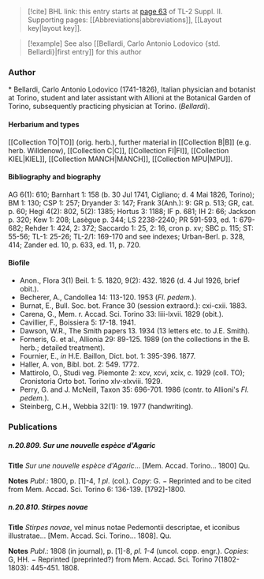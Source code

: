 > [!cite] BHL link: this entry starts at [page 63](https://www.biodiversitylibrary.org/item/103859#page/73/mode/1up) of TL-2 Suppl. II.
> Supporting pages: [[Abbreviations|abbreviations]], [[Layout key|layout key]].

> [!example] See also [[Bellardi, Carlo Antonio Lodovico {std. Bellardi}|first entry]] for this author

### Author

\* Bellardi, Carlo Antonio Lodovico (1741-1826), Italian physician and botanist at Torino, student and later assistant with Allioni at the Botanical Garden of Torino, subsequently practicing physician at Torino. (*Bellardi*).

#### Herbarium and types

[[Collection TO|TO]] (orig. herb.), further material in [[Collection B|B]] (e.g. herb. Willdenow), [[Collection C|C]], [[Collection FI|FI]], [[Collection KIEL|KIEL]], [[Collection MANCH|MANCH]], [[Collection MPU|MPU]].

#### Bibliography and biography

AG 6(1): 610; Barnhart 1: 158 (b. 30 Jul 1741, Cigliano; d. 4 Mai 1826, Torino); BM 1: 130; CSP 1: 257; Dryander 3: 147; Frank 3(Anh.): 9: GR p. 513; GR, cat. p. 60; Hegi 4(2): 802, 5(2): 1385; Hortus 3: 1188; IF p. 681; IH 2: 66; Jackson p. 320; Kew 1: 208; Lasègue p. 344; LS 2238-2240; PR 591-593, ed. 1: 679-682; Rehder 1: 424, 2: 372; Saccardo 1: 25, 2: 16, cron p. xv; SBC p. 115; ST: 55-56; TL-1: 25-26; TL-2/1: 169-170 and see indexes; Urban-Berl. p. 328, 414; Zander ed. 10, p. 633, ed. 11, p. 720.

#### Biofile

- Anon., Flora 3(1) Beil. 1: 5. 1820, 9(2): 432. 1826 (d. 4 Jul 1926, brief obit.).
- Becherer, A., Candollea 14: 113-120. 1953 (*Fl. pedem.*).
- Burnat, E., Bull. Soc. bot. France 30 (session extraord.): cxi-cxii. 1883.
- Carena, G., Mem. r. Accad. Sci. Torino 33: liii-lxvii. 1829 (obit.).
- Cavillier, F., Boissiera 5: 17-18. 1941.
- Dawson, W.R., The Smith papers 13. 1934 (13 letters etc. to J.E. Smith).
- Forneris, G. et al., Allionia 29: 89-125. 1989 (on the collections in the B. herb.; detailed treatment).
- Fournier, E., *in* H.E. Baillon, Dict. bot. 1: 395-396. 1877.
- Haller, A. von, Bibl. bot. 2: 549. 1772.
- Mattirolo, O., Studi veg. Piemonte 2: xcv, xcvi, xcix, c. 1929 (coll. TO); Cronistoria Orto bot. Torino xlv-xlxviii. 1929.
- Perry, G. and J. McNeill, Taxon 35: 696-701. 1986 (contr. to Allioni's *Fl. pedem.*).
- Steinberg, C.H., Webbia 32(1): 19. 1977 (handwriting).

### Publications

##### n.20.809. Sur une nouvelle espèce d'Agaric

**Title**
*Sur une nouvelle espèce d'Agaric*... \[Mem. Accad. Torino... 1800\] Qu.

**Notes**
*Publ*.: 1800, p. \[1\]-4, *1 pl*. (col.). *Copy*: G. − Reprinted and to be cited from Mem. Accad. Sci. Torino 6: 136-139. \[1792\]-1800.

##### n.20.810. Stirpes novae

**Title**
*Stirpes novae*, vel minus notae Pedemontii descriptae, et iconibus illustratae... \[Mem. Accad. Sci. Torino... 1808\]. Qu.

**Notes**
*Publ*.: 1808 (in journal), p. \[1\]-8, *pl. 1-4* (uncol. copp. engr.). *Copies*: G, HH. − Reprinted (preprinted?) from Mem. Accad. Sci. Torino 7(1802-1803): 445-451. 1808.

